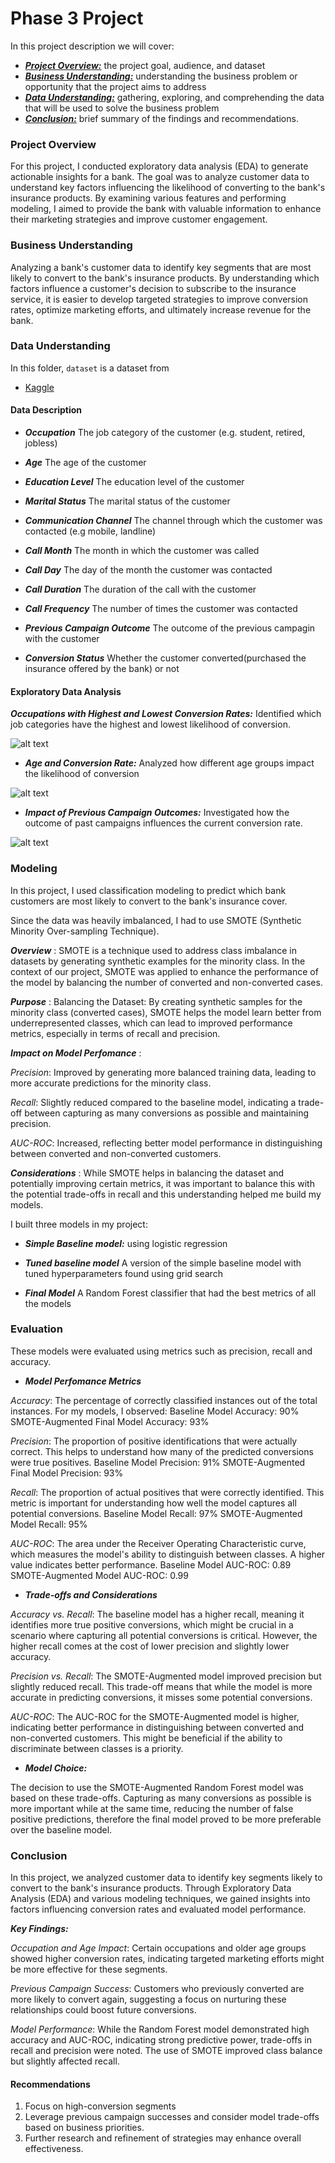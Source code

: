 # Phase 3 Project

In this project description we will cover:

* [***Project Overview:***](#project-overview) the project goal, audience, and dataset
* [***Business Understanding:***](#business-understanding) understanding the business problem or opportunity that the project aims to address
* [***Data Understanding:***](#data-understanding) gathering, exploring, and comprehending the data that will be used to solve the business problem
* [***Conclusion:***](#conclusion) brief summary of the findings and recommendations.


### Project Overview

For this project, I conducted exploratory data analysis (EDA) to generate actionable insights for a bank. The goal was to analyze customer data to understand key factors influencing the likelihood of converting to the bank's insurance products. By examining various features and performing modeling, I aimed to provide the bank with valuable information to enhance their marketing strategies and improve customer engagement.


### Business Understanding
Analyzing a bank's customer data to identify key segments that are most likely to convert to the bank's insurance products. By understanding which factors influence a customer's decision to subscribe to the insurance service, it is easier to develop targeted strategies to improve conversion rates, optimize marketing efforts, and ultimately increase revenue for the bank.

### Data Understanding
In this folder, `dataset` is a dataset from 
* [Kaggle](https://www.kaggle.com/)

#### Data Description

* ***Occupation*** The job category of the customer (e.g. student, retired, jobless)

* ***Age*** The age of the customer

* ***Education Level*** The education level of the customer

* ***Marital Status*** The marital status of the customer

* ***Communication Channel*** The channel through which the customer was contacted (e.g mobile, landline)

* ***Call Month*** The month in which the customer was called

* ***Call Day*** The day of the month the customer was contacted

* ***Call Duration*** The duration of the call with the customer

* ***Call Frequency*** The number of times the customer was contacted

* ***Previous Campaign Outcome*** The outcome of the previous campagin with the customer

* ***Conversion Status*** Whether the customer converted(purchased the insurance offered by the bank) or not


#### Exploratory Data Analysis

***Occupations with Highest and Lowest Conversion Rates:***
Identified which job categories have the highest and lowest likelihood of conversion.

![alt text](image-2.png)

* ***Age and Conversion Rate:*** Analyzed how different age groups impact the likelihood of conversion

![alt text](image-1.png)

* ***Impact of Previous Campaign Outcomes:***  Investigated how the outcome of past campaigns influences the current conversion rate.

![alt text](image-3.png)


### Modeling

In this project, I used classification modeling to predict which bank customers are most likely to convert to the bank's
insurance cover.

Since the data was heavily imbalanced, I had to use SMOTE (Synthetic Minority Over-sampling Technique).

 ***Overview*** : SMOTE is a technique used to address class imbalance in datasets by generating synthetic examples for the minority class. In the context of our project, SMOTE was applied to enhance the performance of the model by balancing the number of converted and non-converted cases.

***Purpose*** : Balancing the Dataset: By creating synthetic samples for the minority class (converted cases), SMOTE helps the model learn better from underrepresented classes, which can lead to improved performance metrics, especially in terms of recall and precision.


 ***Impact on Model Perfomance*** :

*Precision*: Improved by generating more balanced training data, leading to more accurate predictions for the minority class.

*Recall*: Slightly reduced compared to the baseline model, indicating a trade-off between capturing as many conversions as possible and maintaining precision.

*AUC-ROC*: Increased, reflecting better model performance in distinguishing between converted and non-converted customers.

***Considerations*** : While SMOTE helps in balancing the dataset and potentially improving certain metrics, it was important to balance this with the potential trade-offs in recall and this understanding helped me build my models.

I built three models in my project:
* ***Simple Baseline model:*** using logistic regression

* ***Tuned baseline model*** A version of the simple baseline model with tuned hyperparameters found using grid search

* ***Final Model*** A Random Forest classifier that had the best metrics of all the models

### Evaluation
These models were evaluated using metrics such as precision, recall and accuracy.

 
* ***Model Perfomance Metrics***

*Accuracy*: The percentage of correctly classified instances out of the total instances. For my models, I observed:
Baseline Model Accuracy: 90%
SMOTE-Augmented Final Model Accuracy: 93%


*Precision*: The proportion of positive identifications that were actually correct. This helps to understand how many of the predicted conversions were true positives.
Baseline Model Precision: 91%
SMOTE-Augmented Final Model Precision: 93%

*Recall*: The proportion of actual positives that were correctly identified. This metric is important for understanding how well the model captures all potential conversions.
Baseline Model Recall: 97%
SMOTE-Augmented Model Recall: 95%


*AUC-ROC*: The area under the Receiver Operating Characteristic curve, which measures the model's ability to distinguish between classes. A higher value indicates better performance.
Baseline Model AUC-ROC: 0.89
SMOTE-Augmented Model AUC-ROC: 0.99


* ***Trade-offs and Considerations***

*Accuracy vs. Recall*: The baseline model has a higher recall, meaning it identifies more true positive conversions, which might be crucial in a scenario where capturing all potential conversions is critical. However, the higher recall comes at the cost of lower precision and slightly lower accuracy.


*Precision vs. Recall*: The SMOTE-Augmented model improved precision but slightly reduced recall. This trade-off means that while the model is more accurate in predicting conversions, it misses some potential conversions.

*AUC-ROC*: The AUC-ROC for the SMOTE-Augmented model is higher, indicating better performance in distinguishing between converted and non-converted customers. This might be beneficial if the ability to discriminate between classes is a priority.


* ***Model Choice:***

The decision to use the SMOTE-Augmented Random Forest model was based on these trade-offs. Capturing as many conversions as possible is more important while at the same time, reducing the number of false positive predictions, therefore the final model proved to be more preferable over the baseline model.

### Conclusion
In this project, we analyzed customer data to identify key segments likely to convert to the bank's insurance products. Through Exploratory Data Analysis (EDA) and various modeling techniques, we gained insights into factors influencing conversion rates and evaluated model performance.

***Key Findings:***

*Occupation and Age Impact*: Certain occupations and older age groups showed higher conversion rates, indicating targeted marketing efforts might be more effective for these segments.

*Previous Campaign Success*: Customers who previously converted are more likely to convert again, suggesting a focus on nurturing these relationships could boost future conversions.


*Model Performance*: While the Random Forest model demonstrated high accuracy and AUC-ROC, indicating strong predictive power, trade-offs in recall and precision were noted. The use of SMOTE improved class balance but slightly affected recall.


#### Recommendations 
1. Focus on high-conversion segments
2. Leverage previous campaign successes and consider model trade-offs based on business priorities.
3. Further research and refinement of strategies may enhance overall effectiveness.
